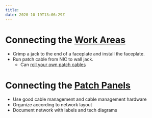 ```yaml
---
title: 
date: 2020-10-19T13:06:29Z
---
```


# Connecting the [Work Areas](20201018161056-work-area.md)

-   Crimp a jack to the end of a faceplate and install the faceplate.
-   Run patch cable from NIC to wall jack.
    -   Can [roll your own patch cables](20201019131029-crimping-rj-45.md)

# Connecting the [Patch Panels](20201018180109-patch-panel.md)

-   Use good cable management and cable management hardware
-   Organize according to network layout
-   Document network with labels and tech diagrams

